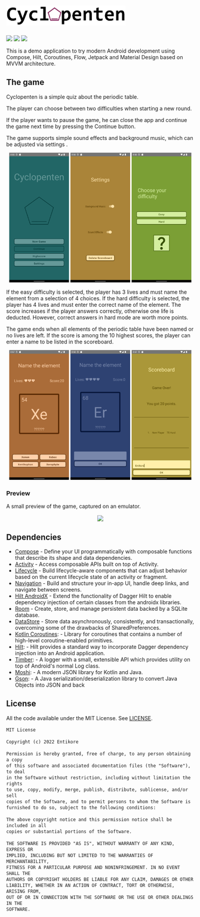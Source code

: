 <h1>
<picture>
  <source media="(prefers-color-scheme: dark)" srcset="/preview/cyclopenten_darkmode.gif" width="320">
  <source media="(prefers-color-scheme: light)" srcset="/preview/cyclopenten_lightmode.gif" width="320">
  <img alt="Shows Cyclopenten Logo." src="/preview/cyclopenten_lightmode.gif" width="320">
</picture>
</h1>

<p>
  <img src="https://img.shields.io/github/actions/workflow/status/Entikore/Cyclopenten/android.yml?branch=main"/>
  <img src="https://img.shields.io/badge/API%20level-24%2B-brightgreen"/>
  <img src="https://img.shields.io/github/license/Entikore/Cyclopenten?color=informational"/>
</p>

This is a demo application to try modern Android development using Compose, Hilt, Coroutines, Flow,
Jetpack and Material Design based on MVVM architecture.

## The game

Cyclopenten is a simple quiz about the periodic table.

The player can choose between two difficulties when starting a new round.

If the player wants to pause the game, he can close the app and continue the game next time by
pressing the Continue button.

The game supports simple sound effects and background music, which can be adjusted via settings .

<p align="center">
  <img src="/preview/home_screen.png" width="160"/>
  <img src="/preview/settings_screen.png" width="160"/>
  <img src="/preview/new_game_screen.png" width="160"/>
</p>

If the easy difficulty is selected, the player has 3 lives and must name the element from a
selection of 4 choices. If the hard difficulty is selected, the player has 4 lives and must enter
the correct name of the element. The score increases if the player answers correctly, otherwise one
life is deducted. However, correct answers in hard mode are worth more points.

The game ends when all elements of the periodic table have been named or no lives are left. If the
score is among the 10 highest scores, the player can enter a name to be listed in the scoreboard.

<p align="center">
  <img src="/preview/easy_game_screen.png" width="160"/>
  <img src="/preview/hard_game_screen.png" width="160"/>
  <img src="/preview/game_over_screen.png" width="160"/>
</p>

### Preview

A small preview of the game, captured on an emulator.

<p align="center">
  <img src="/preview/preview.gif" align="center" width="240"/>
</p>

## Dependencies

- [Compose](https://developer.android.com/jetpack/androidx/releases/compose) - Define your UI
  programmatically with composable functions that describe its shape and data dependencies.
- [Activity](https://developer.android.com/jetpack/androidx/releases/activity) - Access composable
  APIs built on top of Activity.
- [Lifecycle](https://developer.android.com/jetpack/androidx/releases/lifecycle) - Build
  lifecycle-aware components that can adjust behavior based on the current lifecycle state of an
  activity or fragment.
- [Navigation](https://developer.android.com/jetpack/androidx/releases/navigation) - Build and
  structure your in-app UI, handle deep links, and navigate between screens.
- [Hilt AndroidX](https://developer.android.com/jetpack/androidx/releases/hilt) - Extend the
  functionality of Dagger Hilt to enable dependency injection of certain classes from the androidx
  libraries.
- [Room](https://developer.android.com/jetpack/androidx/releases/room) - Create, store, and manage
  persistent data backed by a SQLite database.
- [DataStore](https://developer.android.com/jetpack/androidx/releases/datastore) - Store data
  asynchronously, consistently, and transactionally, overcoming some of the drawbacks of
  SharedPreferences.
- [Kotlin Coroutines](https://kotlinlang.org/docs/coroutines-overview.html): - Library for
  coroutines that contains a number of high-level coroutine-enabled primitives.
- [Hilt](https://dagger.dev/hilt/): - Hilt provides a standard way to incorporate Dagger dependency
  injection into an Android application.
- [Timber](https://github.com/JakeWharton/timber): - A logger with a small, extensible API which
  provides utility on top of Android's normal Log class.
- [Moshi](https://github.com/square/moshi): - A modern JSON library for Kotlin and Java.
- [Gson](https://github.com/google/gson): - A Java serialization/deserialization library to convert
  Java Objects into JSON and back

## License

All the code available under the MIT License. See [LICENSE](LICENSE).

```
MIT License

Copyright (c) 2022 Entikore

Permission is hereby granted, free of charge, to any person obtaining a copy
of this software and associated documentation files (the "Software"), to deal
in the Software without restriction, including without limitation the rights
to use, copy, modify, merge, publish, distribute, sublicense, and/or sell
copies of the Software, and to permit persons to whom the Software is
furnished to do so, subject to the following conditions:

The above copyright notice and this permission notice shall be included in all
copies or substantial portions of the Software.

THE SOFTWARE IS PROVIDED "AS IS", WITHOUT WARRANTY OF ANY KIND, EXPRESS OR
IMPLIED, INCLUDING BUT NOT LIMITED TO THE WARRANTIES OF MERCHANTABILITY,
FITNESS FOR A PARTICULAR PURPOSE AND NONINFRINGEMENT. IN NO EVENT SHALL THE
AUTHORS OR COPYRIGHT HOLDERS BE LIABLE FOR ANY CLAIM, DAMAGES OR OTHER
LIABILITY, WHETHER IN AN ACTION OF CONTRACT, TORT OR OTHERWISE, ARISING FROM,
OUT OF OR IN CONNECTION WITH THE SOFTWARE OR THE USE OR OTHER DEALINGS IN THE
SOFTWARE.
```